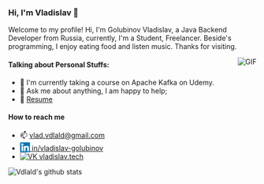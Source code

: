 ### Hi, I'm Vladislav 👋



Welcome to my profile! Hi, I'm Golubinov Vladislav, a Java Backend Developer from Russia, currently, I'm a Student, Freelancer. Beside's programming, I enjoy eating food and listen music. Thanks for visiting. 

<img align="right" alt="GIF" src="https://media.giphy.com/media/vzO0Vc8b2VBLi/giphy.gif" />

#### Talking about Personal Stuffs:

- 🌱 I'm currently taking a course on Apache Kafka on Udemy.
- 💬 Ask me about anything, I am happy to help;
- 📝 [Resume](https://drive.google.com/file/d/121oVlFxO6riDgFeF6kLHjvR20pPxRDHj/view?usp=sharing)

#### How to reach me
- 📫 vlad.vdlald@gmail.com
- <a href="https://linkedin.com/in/vladislav-golubinov"><img alt="LinkedIn" title="LinkedIn" height="20" width="20" src="https://raw.githubusercontent.com/vdlald/vdlald/master/etc/linkedin.svg" style="vertical-align: bottom;"> in/vladislav-golubinov</a>
- <a href="https://vk.com/vladislav.tech"><img alt="VK" title="VK" height="20" width="20" src="https://vk.com/images/icons/favicons/fav_logo.ico?6" style="vertical-align: bottom;"> vladislav.tech</a>

<!-- #### Languages and Tools:

<div>
  <img src="https://img.icons8.com/color/28/000000/spring-logo.png"/> 
  <img src="https://img.icons8.com/color/28/000000/docker.png"/>
  <img src="https://img.icons8.com/color/28/000000/java-coffee-cup-logo.png"/>
  <img src="https://img.icons8.com/color/28/000000/golang.png"/>
  <img src="https://img.icons8.com/color/28/000000/nodejs.png"/>
  <img src="https://img.icons8.com/color/28/000000/javascript.png"/>
  <img src="https://img.icons8.com/color/28/000000/django.png"/>
  <img src="https://img.icons8.com/color/28/000000/mongodb.png"/>
  <img src="https://img.icons8.com/metro/28/000000/mysql.png"/>
  <img src="https://img.icons8.com/color/28/000000/linux.png"/>
  <img src="https://img.icons8.com/color/28/000000/c-plus-plus-logo.png"/>
</div>

<br/> -->

![Vdlald's github stats](https://github-readme-stats.vercel.app/api?username=vdlald&count_private=true)
